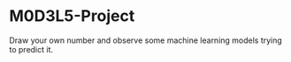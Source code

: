 # M0D3L5-Project
Draw your own number and observe some machine learning models trying to predict it.

